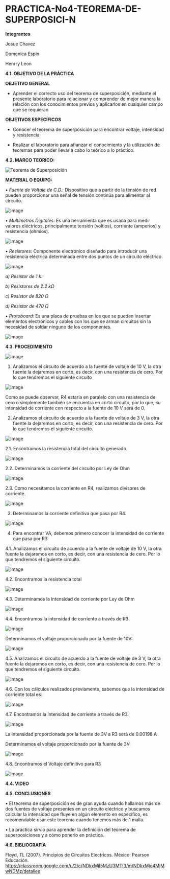 # PRACTICA-No4-TEOREMA-DE-SUPERPOSICI-N

**Integrantes**

Josue Chavez

Domenica Espin

Henrry Leon

**4.1. OBJETIVO DE LA PRÁCTICA**

**OBJETIVO GENERAL**

- Aprender el correcto uso del teorema de superposición, mediante el presente laboratorio para relacionar y comprender de mejor manera la relación con los conocimientos previos y aplicarlos en cualquier campo que se requieran

**OBJETIVOS ESPECÍFICOS**

- Conocer el teorema de superposición para encontrar voltaje, intensidad y resistencia 
 
- Realizar el laboratorio para afianzar el conocimiento y la utilización de teoremas para poder llevar a cabo lo teórico a lo práctico.

**4.2. MARCO TEORICO:**

![Teorema de Superposición](https://user-images.githubusercontent.com/116777118/210375987-df386bbe-ef21-46e1-9230-2ad99dc1700d.png)

**MATERIAL O EQUIPO:**

• *Fuente de Voltaje de C.D.:* Dispositivo que a partir de la tensión de red pueden proporcionar una señal de tensión continúa para alimentar al circuito.

![image](https://user-images.githubusercontent.com/116777118/202655992-b76f28ec-5b39-40c2-972a-ab07f4078448.png)

• *Multímetros Digitales:* Es una herramienta que es usada para medir valores eléctricos, principalmente tensión (voltios), corriente (amperios) y resistencia (ohmios).

![image](https://user-images.githubusercontent.com/116777118/202656052-21cb49c9-117a-46d3-a033-ba19b86a50ed.png)

• *Resistores:* Componente electrónico diseñado para introducir una resistencia eléctrica determinada entre dos puntos de un circuito eléctrico.

![image](https://user-images.githubusercontent.com/116777118/202656190-eb7c02f1-032c-4da9-aa9d-735a50956092.png)

*a) Resistor de 1 k:*

*b) Resistores de 2.2 kΩ*

*c) Resistor de 820 Ω*

*d) Resistor de 470 Ω*

• *Protoboard:* Es una placa de pruebas en los que se pueden insertar elementos electrónicos y cables con los que se arman circuitos sin la necesidad de soldar ninguno de los componentes.

![image](https://user-images.githubusercontent.com/116777118/202656481-fff9b413-cfc1-4586-9ab8-bdf0a4e3c9f5.png)

**4.3. PROCEDIMIENTO**

![image](https://user-images.githubusercontent.com/116777118/210376793-8bee0c37-2b17-48dc-acc4-5fc08fb25e2a.png)

1.	Analizamos el circuito de acuerdo a la fuente de voltaje de 10 V, la otra fuente la dejaremos en corto, es decir, con una resistencia de cero. Por lo que tendremos el siguiente circuito

![image](https://user-images.githubusercontent.com/116777118/210377377-bb27ed24-a607-4376-bbc1-fcef5c3f5d9c.png)

Como se puede observar, R4 estaría en paralelo con una resistencia de cero o simplemente también se encuentra en corto circuito, por lo que, su intensidad de corriente con respecto a la fuente de 10 V será de 0.

2.	Analizamos el circuito de acuerdo a la fuente de voltaje de 3 V, la otra fuente la dejaremos en corto, es decir, con una resistencia de cero. Por lo que tendremos el siguiente circuito. 

![image](https://user-images.githubusercontent.com/116777118/210377131-f31a8d69-c0e5-4111-b462-0f830c19c55f.png)

2.1.	Encontramos la resistencia total del circuito generado. 

![image](https://user-images.githubusercontent.com/116777118/210377563-df6fbd1b-1349-48a6-b3e7-74b140d99780.png)

2.2.	Determinamos la corriente del circuito por Ley de Ohm 

![image](https://user-images.githubusercontent.com/116777118/210377775-4515c595-6e3f-467e-b1bd-da5a03f9b3e3.png)

2.3. Como necesitamos la corriente en R4, realizamos divisores de corriente.

![image](https://user-images.githubusercontent.com/116777118/210377867-03a00ca3-94d4-47c2-a8a0-d66d8ea257fe.png)

3.	Determinamos la corriente definitiva que pasa por R4. 

![image](https://user-images.githubusercontent.com/116777118/210378048-a555b31e-5835-46b6-9c68-7ce0de082b13.png)

4.	Para encontrar VA, debemos primero conocer la intensidad de corriente que pasa por R3

4.1.	 Analizamos el circuito de acuerdo a la fuente de voltaje de 10 V, la otra fuente la dejaremos en corto, es decir, con una resistencia de cero. Por lo que tendremos el siguiente circuito. 

![image](https://user-images.githubusercontent.com/116777118/210378245-89decb6b-d8a4-44b7-9b13-17a46e0ce5a5.png)

4.2.	Encontramos la resistencia total

![image](https://user-images.githubusercontent.com/116777118/210378455-77eb9cc3-8d49-42b9-9f54-5f5b43ae7078.png)

4.3.	 Determinamos la intensidad de corriente por Ley de Ohm 

![image](https://user-images.githubusercontent.com/116777118/210378686-159961e5-df4d-4e5d-a365-43c619a5b552.png)

4.4.	 Encontramos la intensidad de corriente a través de R3

![image](https://user-images.githubusercontent.com/116777118/210379091-3eb45d9f-8877-4bdc-b843-d6b7c4c4b645.png)

Determinamos el voltaje proporcionado por la fuente de 10V:

![image](https://user-images.githubusercontent.com/116777118/210379341-cc21ae80-9599-428f-af45-22044a6927dc.png)

4.5.	Analizamos el circuito de acuerdo a la fuente de voltaje de 3 V, la otra fuente la dejaremos en corto, es decir, con una resistencia de cero. Por lo que tendremos el siguiente circuito.

![image](https://user-images.githubusercontent.com/116777118/210379439-8edda650-444a-4188-a3e8-b1fcac2a047e.png)

4.6.	Con los cálculos realizados previamente, sabemos que la intensidad de corriente total es: 

![image](https://user-images.githubusercontent.com/116777118/210379743-43ebf36d-be20-4ad2-92ba-fc27871ed9a9.png)

4.7.	Encontramos la intensidad de corriente a través de R3.

![image](https://user-images.githubusercontent.com/116777118/210379819-a0dddf97-67a0-4c0c-bda0-8f0662fe2b1d.png)

La intensidad proporcionada por la fuente de 3V a R3 será de 0.00198 A 

Determinamos el voltaje proporcionado por la fuente de 3V:

![image](https://user-images.githubusercontent.com/116777118/210380128-79e014c0-ea06-4283-96f9-b530458d26c5.png)

4.8.	Encontramos el Voltaje definitivo para R3 

![image](https://user-images.githubusercontent.com/116777118/210380327-21b99018-e7f8-446b-8fec-a2e017b8c52b.png)


**4.4. VIDEO**


**4.5. CONCLUSIONES**

• El teorema de superposición es de gran ayuda cuando hallamos más de dos fuentes de voltaje presentes en un circuito eléctrico y buscamos calcular la intensidad que fluye en algún elemento en específico, es recomendable usar este teorema cuando tenemos más de 1 malla.

• La práctica sirvió para aprender la definición del teorema de superposiciones y a cómo ponerlo en práctica.

**4.6. BIBLIOGRAFIA**

Floyd, TL (2007). Principios de Circuitos Electricos. México: Pearson Educación. https://classroom.google.com/u/2/c/NDkxMjI5MzU3MTI3/m/NDkxMjc4MjMwNDMz/detalles































